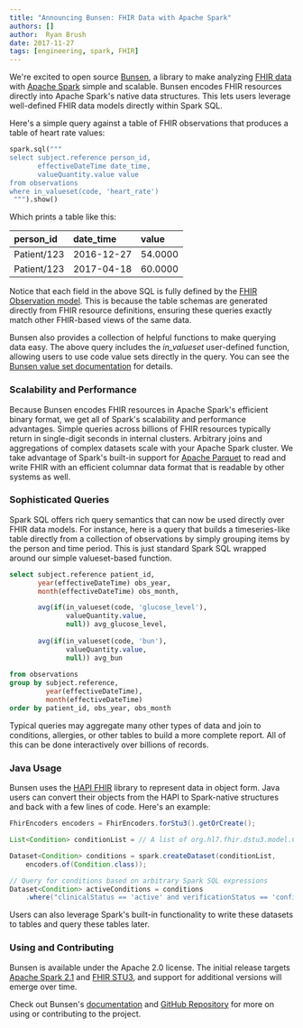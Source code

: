 ```yaml
---
title: "Announcing Bunsen: FHIR Data with Apache Spark"
authors: []
author:  Ryan Brush
date: 2017-11-27
tags: [engineering, spark, FHIR]
---
```


We're excited to open source [Bunsen](http://engineering.cerner.com/bunsen), a library to make analyzing [FHIR data](http://hl7.org/fhir/STU3/resourcelist.html) with [Apache Spark](https://spark.apache.org/) simple and scalable. Bunsen encodes FHIR resources directly into Apache Spark's native data structures. This lets users leverage well-defined FHIR data models directly within Spark SQL.

Here's a simple query against a table of FHIR observations that produces a table of
heart rate values:

```python
spark.sql("""
select subject.reference person_id,
       effectiveDateTime date_time,
       valueQuantity.value value
from observations
where in_valueset(code, 'heart_rate')
 """).show()
```
Which prints a table like this:

|person_id        |date_time    |value   |
|:----------------|:------------|:-------|
|Patient/123      |2016-12-27   |54.0000 
|Patient/123      |2017-04-18   |60.0000

Notice that each field in the above SQL is fully defined by the [FHIR Observation model](http://hl7.org/fhir/STU3/observation.html). This is because the table schemas are generated directly from FHIR resource definitions, ensuring these queries exactly match other FHIR-based views of the same data.

Bunsen also provides a collection of helpful functions to make querying data easy. The above query includes the _in\_valueset_ user-defined function, allowing users to use code value sets directly in the query. You can see the [Bunsen value set documentation](http://engineering.cerner.com/bunsen/introduction.html#bring-your-own-value-sets) for details. 

### Scalability and Performance
Because Bunsen encodes FHIR resources in Apache Spark's efficient binary format, we get all of Spark's scalability and performance advantages. Simple queries across billions of FHIR resources typically return in single-digit seconds in internal clusters. Arbitrary joins and aggregations of complex datasets scale with your Apache Spark cluster. We take advantage of Spark's built-in support for [Apache Parquet](https://parquet.apache.org/) to read and write FHIR with an efficient columnar data format that is readable by other systems as well.

### Sophisticated Queries
Spark SQL offers rich query semantics that can now be used directly over FHIR data models. For instance,
here is a query that builds a timeseries-like table directly from a collection of observations by simply 
grouping items by the person and time period. This is just standard Spark SQL wrapped around
our simple valueset-based function.

```sql
select subject.reference patient_id,
       year(effectiveDateTime) obs_year,
       month(effectiveDateTime) obs_month,

       avg(if(in_valueset(code, 'glucose_level'), 
              valueQuantity.value, 
              null)) avg_glucose_level,
              
       avg(if(in_valueset(code, 'bun'), 
              valueQuantity.value, 
              null)) avg_bun
                            
from observations
group by subject.reference, 
         year(effectiveDateTime), 
         month(effectiveDateTime)
order by patient_id, obs_year, obs_month 
```

Typical queries may aggregate many other types of data and join to conditions, allergies, or other tables 
to build a more complete report. All of this can be done interactively over billions of records.

### Java Usage
Bunsen uses the [HAPI FHIR](http://hapifhir.io/) library to represent data in object form. Java users can convert their objects from the HAPI to Spark-native structures and back with a few lines of code. Here's an example:

```java
FhirEncoders encoders = FhirEncoders.forStu3().getOrCreate();

List<Condition> conditionList = // A list of org.hl7.fhir.dstu3.model.Condition objects.

Dataset<Condition> conditions = spark.createDataset(conditionList,
    encoders.of(Condition.class));

// Query for conditions based on arbitrary Spark SQL expressions
Dataset<Condition> activeConditions = conditions
    .where("clinicalStatus == 'active' and verificationStatus == 'confirmed'");
```

Users can also leverage Spark's built-in functionality to write these datasets to tables and query these tables later.

### Using and Contributing
Bunsen is available under the Apache 2.0 license. The initial release targets [Apache Spark 2.1](https://spark.apache.org/releases/spark-release-2-1-0.html) and [FHIR STU3](https://www.hl7.org/fhir/STU3/index.html), and support for additional versions will emerge over time.

Check out Bunsen's [documentation](http://engineering.cerner.com/bunsen) and [GitHub Repository](https://github.com/cerner/bunsen) for more on using or contributing to the project.